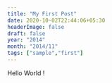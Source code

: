 ```yaml
---
title: "My First Post"
date: 2020-10-02T22:44:06+05:30
headerImage: false
draft: false
year: "2014"
month: "2014/11"
tags: ["sample","first"]
---
```


Hello World !
